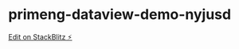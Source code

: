 # primeng-dataview-demo-nyjusd

[Edit on StackBlitz ⚡️](https://stackblitz.com/edit/primeng-dataview-demo-nyjusd)